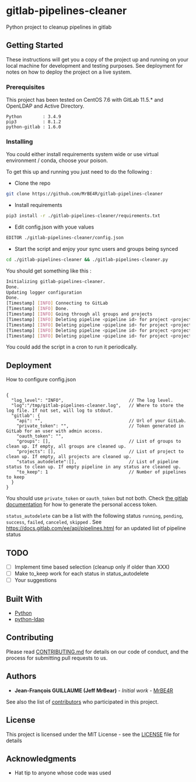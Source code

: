 # gitlab-pipelines-cleaner

Python project to cleanup pipelines in gitlab

## Getting Started

These instructions will get you a copy of the project up and running on your local machine for development and testing purposes. See deployment for notes on how to deploy the project on a live system.

### Prerequisites

This project has been tested on CentOS 7.6 with GitLab 11.5.* and OpenLDAP and Active Directory.

```
Python        : 3.4.9
pip3          : 8.1.2
python-gitlab : 1.6.0
```

### Installing

You could either install requirements system wide or use virtual environment / conda, choose your poison.

To get this up and running you just need to do the following :

* Clone the repo
```bash
git clone https://github.com/MrBE4R/gitlab-pipelines-cleaner
```
* Install requirements
```bash
pip3 install -r ./gitlab-pipelines-cleaner/requirements.txt
```
* Edit config.json with youe values
```bash
EDITOR ./gitlab-pipelines-cleaner/config.json
```
* Start the script and enjoy your sync users and groups being synced
```bash
cd ./gitlab-pipelines-cleaner && ./gitlab-pipelines-cleaner.py
```

You should get something like this :
```bash
Initializing gitlab-pipelines-cleaner.
Done.
Updating logger configuration
Done.
[Timestamp] [INFO] Connecting to GitLab
[Timestamp] [INFO] Done.
[Timestamp] [INFO] Going through all groups and projects
[Timestamp] [INFO] Deleting pipeline <pipeline id> for project <project name>
[Timestamp] [INFO] Deleting pipeline <pipeline id> for project <project name>
[Timestamp] [INFO] Deleting pipeline <pipeline id> for project <project name>
[Timestamp] [INFO] Deleting pipeline <pipeline id> for project <project name>
```

You could add the script in a cron to run it periodically.
## Deployment

How to configure config.json
```json5

{
  "log_level": "INFO",                         // The log level.
  "log":"/tmp/gitlab-pipelines-cleaner.log",   // Where to store the log file. If not set, will log to stdout.
  "gitlab": {
    "api": "",                                 // Url of your GitLab.
    "private_token": "",                       // Token generated in GitLab for an user with admin access.
    "oauth_token": "",
    "groups": [],                              // List of groups to clean up. If empty, all groups are cleaned up.
    "projects": [],                            // List of project to clean up. If empty, all projects are cleaned up.
    "status_autodelete":[],                    // List of pipeline status to clean up. If empty pipeline in any status are cleaned up.
    "to_keep": 1                               // Number of pipelines to keep
  }
}
```
You should use ```private_token``` or ```oauth_token``` but not both. Check [the gitlab documentation](https://docs.gitlab.com/ce/user/profile/personal_access_tokens.html#creating-a-personal-access-token) for how to generate the personal access token.

```status_autodelete``` can be a list with the following status ```running```, ```pending```, ```success```, ```failed```, ```canceled```, ```skipped``` .
See <https://docs.gitlab.com/ee/api/pipelines.html> for an updated list of pipeline status
## TODO

- [ ] Implement time based selection (cleanup only if older than XXX)
- [ ] Make to_keep work for each status in status_autodelete
- [ ] Your suggestions
## Built With

* [Python](https://www.python.org/)
* [python-ldap](https://www.python-ldap.org/en/latest/)

## Contributing

Please read [CONTRIBUTING.md](https://gist.github.com/PurpleBooth/b24679402957c63ec426) for details on our code of conduct, and the process for submitting pull requests to us.

## Authors

* **Jean-François GUILLAUME (Jeff MrBear)** - *Initial work* - [MrBE4R](https://github.com/MrBE4R)

See also the list of [contributors](https://github.com/MrBE4R/gitlab-ldap-sync/contributors) who participated in this project.

## License

This project is licensed under the MIT License - see the [LICENSE](LICENSE) file for details

## Acknowledgments

* Hat tip to anyone whose code was used
